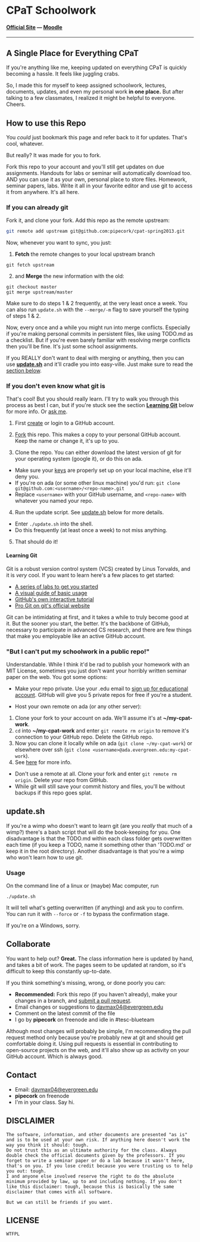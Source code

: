 CPaT Schoolwork
===============
#### [Official Site][cpat-blog] —  [Moodle][cpat-moodle]

***

## A Single Place for Everything CPaT
If you're anything like me, keeping updated on everything CPaT is quickly becoming a hassle. 
It feels like juggling crabs.


So, I made this for myself to keep assigned schoolwork, lectures, documents, updates, and even my personal work **in one place.** But after talking to a few classmates, I realized it might be helpful to everyone. Cheers.

## How to use this Repo
You *could* just bookmark this page and refer back to it for updates. That's cool, whatever. 

But really? It was made for you to fork. 

Fork this repo to your account and you'll still get updates on due assignments. Handouts for labs or seminar will automatically download too. AND you can use it as your own, personal place to store files. Homework, seminar papers, labs. Write it all in your favorite editor and use git to access it from anywhere. It's all here.

### If you can already git
Fork it, and clone your fork. Add this repo as the remote upstream:

```bash
git remote add upstream git@github.com:pipecork/cpat-spring2013.git
```

Now, whenever you want to sync, you just:

1. **Fetch** the remote changes to your local upstream branch
```
git fetch upstream
```

2. and **Merge** the new information with the old:
```
git checkout master
git merge upstream/master
```

Make sure to do steps 1 & 2 frequently, at the very least once a week. You can also run ```update.sh``` with the ```--merge/-m``` flag to save yourself the typing of steps 1 & 2.

Now, every once and a while you might run into merge conflicts. Especially if you're making personal commits in persistent files, like using TODO.md as a checklist. But if you're even barely familiar with resolving merge conflicts then you'll be fine. It's just some school assignments.

If you REALLY don't want to deal with merging or anything, then you can use [**update.sh**](#updatesh) and it'll cradle you into easy-ville. Just make sure to read the [section below](#updatesh).

### If you don't even know what git is
That's cool! But you should really learn. I'll try to walk you through this process as best I can, but if you're stuck see the section [**Learning Git**](#learning-git) below for more info. Or [ask me](#contact).

1. First [create](https://github.com/signup/free) or login to a GitHub account. 

2. [Fork](https://help.github.com/articles/fork-a-repo) this repo. This makes a copy to your personal GitHub account. Keep the name or change it, it's up to you.

3. Clone the repo. You can either download the latest version of git for your operating system (google it), or do this on ada.
 * Make sure your [keys](https://github.com/settings/ssh) are properly set up on your local machine, else it'll deny you.
 * If you're on ada (or some other linux machine) you'd run: ```git clone git@github.com:<username>/<repo-name>.git ```
  * Replace ```<username>``` with your GitHub username, and ```<repo-name>``` with whatever you named your repo.

4. Run the update script. See [update.sh](#updatesh) below for more details.
 * Enter ```./update.sh``` into the shell.
 * Do this frequently (at least once a week) to not miss anything.

5. That should do it!

#### Learning Git
Git is a robust version control system (VCS) created by Linus Torvalds, and it is *very* cool. If you want to learn here's a few places to get started:

* [A series of labs to get you started](http://gitimmersion.com/)
* [A visual guide of basic usage](http://marklodato.github.io/visual-git-guide/index-en.html)
* [GitHub's own interactive tutorial](http://try.github.io/)
* [Pro Git on git's official website](http://git-scm.com/book)

Git can be intimidating at first, and it takes a while to truly become good at it. But the sooner you start, the better. It's the backbone of GitHub, necessary to participate in advanced CS research, and there are few things that make you employable like an active GitHub account.

### "But I can't put my schoolwork in a public repo!"
Understandable. While I think it'd be rad to publish your homework with an MIT License, sometimes you just don't want your horribly written seminar paper on the web. You got some options:

* Make your repo private. Use your .edu email to [sign up for educational account](https://github.com/edu). GitHub will give you 5 private repos for free if you're a student.

* Host your own remote on ada (or any other server):
 1. Clone your fork to your account on ada. We'll assume it's at **~/my-cpat-work**. 
 2. ```cd``` into **~/my-cpat-work** and enter ```git remote rm origin``` to remove it's connection to your GitHub repo. Delete the GitHub repo.
 3. Now you can clone it locally while on ada (```git clone ~/my-cpat-work```) or elsewhere over ssh (```git clone <username>@ada.evergreen.edu:my-cpat-work```).
 4. See [here](http://git-scm.com/book/en/Git-on-the-Server-The-Protocols) for more info.

* Don't use a remote at all. Clone your fork and enter ```git remote rm origin```. Delete your repo from GitHub.
 * While git will still save your commit history and files, you'll be without backups if this repo goes splat.

## update.sh
If you're a wimp who doesn't want to learn git (are you *really* that much of a wimp?) there's a bash script that will do the book-keeping for you. One disadvantage is that the TODO.md within each class folder gets overwritten each time (if you keep a TODO, name it something other than 'TODO.md' or keep it in the root directory). Another disadvantage is that you're a wimp who won't learn how to use git. 

### Usage
On the command line of a linux or (maybe) Mac computer, run
```
./update.sh
```

It will tell what's getting overwritten (if anything) and ask you to confirm. You can run it with ```--force``` or ```-f``` to bypass the confirmation stage.

If you're on a Windows, sorry.

## Collaborate
You want to help out? **Great.** The class information here is updated by hand, and takes a bit of work. The pages seem to be updated at random, so it's difficult to keep this constantly up-to-date.

If you think something's missing, wrong, or done poorly you can:

* **Recommended:** Fork this repo (if you haven't already), make your changes in a branch, and [submit a pull request](https://help.github.com/articles/using-pull-requests).
* Email changes or suggestions to davmax04@evergreen.edu
* Comment on the latest commit of the file 
* I go by **pipecork** on freenode and idle in #tesc-blueteam

Although most changes will probably be simple, I'm recommending the pull request method only because you're probably new at git and should get comfortable doing it. Using pull requests is essential in contributing to open-source projects on the web, and it'll also show up as activity on your GitHub account. Which is always good.

## Contact
* Email: davmax04@evergreen.edu
* **pipecork** on freenode
* I'm in your class. Say hi.

## DISCLAIMER

```
The software, information, and other documents are presented "as is" 
and is to be used at your own risk. If anything here doesn't work the 
way you think it should: tough. 
Do not trust this as an ultimate authority for the class. Always 
double check the official documents given by the professors. If you 
forget to write a seminar paper or do a lab because it wasn't here, 
that's on you. If you lose credit because you were trusting us to help 
you out: tough. 
I and anyone else involved reserve the right to do the absolute 
minimum provided by law, up to and including nothing. If you don't 
like this disclaimer: tough, because this is basically the same 
disclaimer that comes with all software. 

But we can still be friends if you want.
```

## LICENSE
    WTFPL

<!--- Link Directory -->
[cpat-blog]: http://blogs.evergreen.edu/cpat
[cpat-moodle]: https://moodle.evergreen.edu/course/view.php?id=3105
